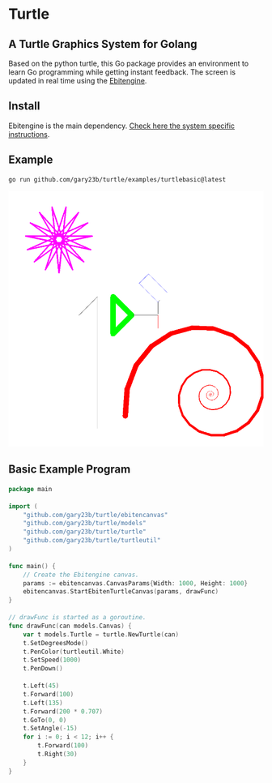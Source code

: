 # Turtle

## A Turtle Graphics System for Golang

Based on the python turtle, this Go package provides an environment to learn Go programming while getting instant feedback. The screen is updated in real time using the [Ebitengine](https://ebitengine.org/).

## Install

Ebitengine is the main dependency. [Check here the system specific instructions](https://ebitengine.org/en/documents/install.html).

## Example

```bash
go run github.com/gary23b/turtle/examples/turtlebasic@latest
```

![Example Picture](https://github.com/gary23b/turtle/blob/main/examples/turtlebasic/turtlebasic.png)

## Basic Example Program

```go
package main

import (
	"github.com/gary23b/turtle/ebitencanvas"
	"github.com/gary23b/turtle/models"
	"github.com/gary23b/turtle/turtle"
	"github.com/gary23b/turtle/turtleutil"
)

func main() {
	// Create the Ebitengine canvas.
	params := ebitencanvas.CanvasParams{Width: 1000, Height: 1000}
	ebitencanvas.StartEbitenTurtleCanvas(params, drawFunc)
}

// drawFunc is started as a goroutine.
func drawFunc(can models.Canvas) {
	var t models.Turtle = turtle.NewTurtle(can)
	t.SetDegreesMode()
	t.PenColor(turtleutil.White)
	t.SetSpeed(1000)
	t.PenDown()

	t.Left(45)
	t.Forward(100)
	t.Left(135)
	t.Forward(200 * 0.707)
	t.GoTo(0, 0)
	t.SetAngle(-15)
	for i := 0; i < 12; i++ {
		t.Forward(100)
		t.Right(30)
	}
}
```
